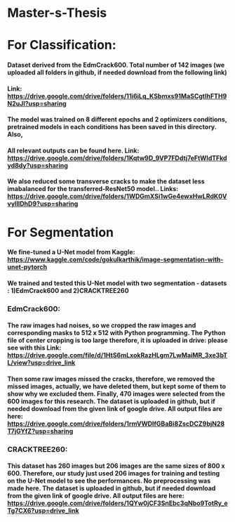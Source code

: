 # Master-s-Thesis

# For Classification: 

#### Dataset derived from the EdmCrack600. Total number of 142 images (we uploaded all folders in github, if needed download from the following link)
#### Link: https://drive.google.com/drive/folders/11i6iLq_KSbmxs91MaSCgtIhFTH9N2uJl?usp=sharing 

#### The model was trained on 8 different epochs and 2 optimizers conditions, pretrained models in each conditions has been saved in this directory. Also,
#### All relevant outputs can be found here. Link: https://drive.google.com/drive/folders/1Kqtw9D_9VP7FDdtj7eFtWldTFkdyd8dy?usp=sharing 

#### We also reduced some transverse cracks to make the dataset less imabalanced for the transferred-ResNet50 model.. Links: https://drive.google.com/drive/folders/1WDGmXSi1wGe4ewxHwLRdK0VvylIIDhD9?usp=sharing 


# For Segmentation

#### We fine-tuned a U-Net model from Kaggle: https://www.kaggle.com/code/gokulkarthik/image-segmentation-with-unet-pytorch

#### We trained and tested this U-Net model with two segmentation - datasets : 1)EdmCrack600 and 2)CRACKTREE260 

### EdmCrack600: 
#### The raw images had noises, so we cropped the raw images and corresponding masks to 512 x 512 with Python programming. The Python file of center cropping is too large therefore, it is uploaded in drive: please see with this Link: https://drive.google.com/file/d/1HtS6mLxokRazHLgm7LwMaiMR_3xe3bTL/view?usp=drive_link 

#### Then some raw images missed the cracks, therefore, we removed the missed images, actually, we have deleted them, but kept some of them to show why we excluded them. Finally, 470 images were selected from the 600 images for this research. The dataset is uploaded in github, but if needed download from the given link of google drive. All output files are here: https://drive.google.com/drive/folders/1rmVWDIfGBaBi8ZscDCZ9bjN28T7jGYfZ?usp=sharing 



### CRACKTREE260: 
#### This dataset has 260 images but 206 images are the same sizes of 800 x 600. Therefore, our study just used 206 images for training and testing on the U-Net model to see the performances. No preprocessing was made here.  The dataset is uploaded in github, but if needed download from the given link of google drive. All output files are here: https://drive.google.com/drive/folders/1QYw0jCF3SnEbc3qNbo9TotRy_eTg7CX6?usp=drive_link 
